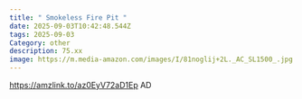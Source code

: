 ```yaml
---
title: " Smokeless Fire Pit "
date: 2025-09-03T10:42:48.544Z
tags: 2025-09-03
Category: other
description: 75.xx
image: https://m.media-amazon.com/images/I/81noglij+2L._AC_SL1500_.jpg
---
```

https://amzlink.to/az0EyV72aD1Ep
AD
